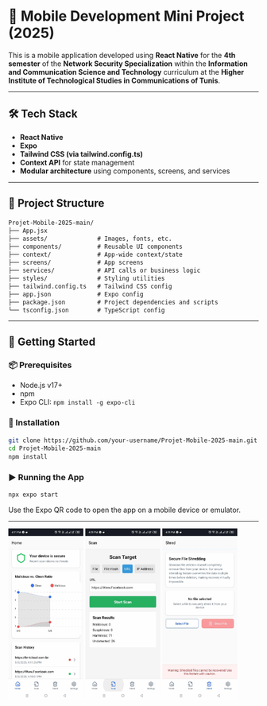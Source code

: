 # 📱 Mobile Development Mini Project (2025)

This is a mobile application developed using **React Native** for the **4th semester** of the **Network Security Specialization** within the **Information and Communication Science and Technology** curriculum at the **Higher Institute of Technological Studies in Communications of Tunis**.

---

## 🛠️ Tech Stack

- **React Native**
- **Expo**
- **Tailwind CSS (via tailwind.config.ts)**
- **Context API** for state management
- **Modular architecture** using components, screens, and services

---

## 📁 Project Structure

```
Projet-Mobile-2025-main/
├── App.jsx
├── assets/              # Images, fonts, etc.
├── components/          # Reusable UI components
├── context/             # App-wide context/state
├── screens/             # App screens
├── services/            # API calls or business logic
├── styles/              # Styling utilities
├── tailwind.config.ts   # Tailwind CSS config
├── app.json             # Expo config
├── package.json         # Project dependencies and scripts
└── tsconfig.json        # TypeScript config
```

---

## 🚀 Getting Started

### 📦 Prerequisites

- Node.js v17+
- npm 
- Expo CLI: `npm install -g expo-cli`

### 🔧 Installation

```bash
git clone https://github.com/your-username/Projet-Mobile-2025-main.git
cd Projet-Mobile-2025-main
npm install
```


### ▶️ Running the App

```bash
npx expo start
```

Use the Expo QR code to open the app on a mobile device or emulator.

---

<p float="left">
  <img src="./screenshots/6.jpg" width="30%" />
  <img src="./screenshots/2.jpg" width="30%" />
  <img src="./screenshots/3.jpg" width="30%" />
</p>
